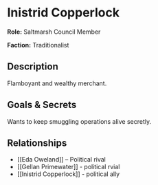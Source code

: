 # Inistrid Copperlock

**Role:** Saltmarsh Council Member

**Faction:** Traditionalist

## Description
Flamboyant and wealthy merchant.

## Goals & Secrets
Wants to keep smuggling operations alive secretly.

## Relationships
- [[Eda Oweland]] – Political rival
- [[Gellan Primewater]] - political rvial
- [[Inistrid Copperlock]] - political ally